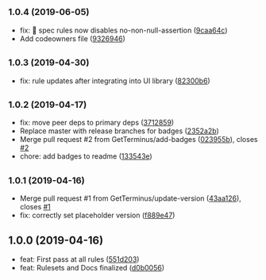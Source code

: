 ## <small>1.0.4 (2019-06-05)</small>

* fix: 🐛 spec rules now disables no-non-null-assertion ([9caa64c](https://github.com/GetTerminus/tslint-config-frontend/commit/9caa64c))
* Add codeowners file ([9326946](https://github.com/GetTerminus/tslint-config-frontend/commit/9326946))

## <small>1.0.3 (2019-04-30)</small>

* fix: rule updates after integrating into UI library ([82300b6](https://github.com/GetTerminus/tslint-config-frontend/commit/82300b6))

## <small>1.0.2 (2019-04-17)</small>

* fix: move peer deps to primary deps ([3712859](https://github.com/GetTerminus/tslint-config-frontend/commit/3712859))
* Replace master with release branches for badges ([2352a2b](https://github.com/GetTerminus/tslint-config-frontend/commit/2352a2b))
* Merge pull request #2 from GetTerminus/add-badges ([023955b](https://github.com/GetTerminus/tslint-config-frontend/commit/023955b)), closes [#2](https://github.com/GetTerminus/tslint-config-frontend/issues/2)
* chore: add badges to readme ([133543e](https://github.com/GetTerminus/tslint-config-frontend/commit/133543e))

## <small>1.0.1 (2019-04-16)</small>

* Merge pull request #1 from GetTerminus/update-version ([43aa126](https://github.com/GetTerminus/tslint-config-frontend/commit/43aa126)), closes [#1](https://github.com/GetTerminus/tslint-config-frontend/issues/1)
* fix: correctly set placeholder version ([f889e47](https://github.com/GetTerminus/tslint-config-frontend/commit/f889e47))

## 1.0.0 (2019-04-16)

* feat: First pass at all rules ([551d203](https://github.com/GetTerminus/tslint-config-frontend/commit/551d203))
* feat: Rulesets and Docs finalized ([d0b0056](https://github.com/GetTerminus/tslint-config-frontend/commit/d0b0056))
